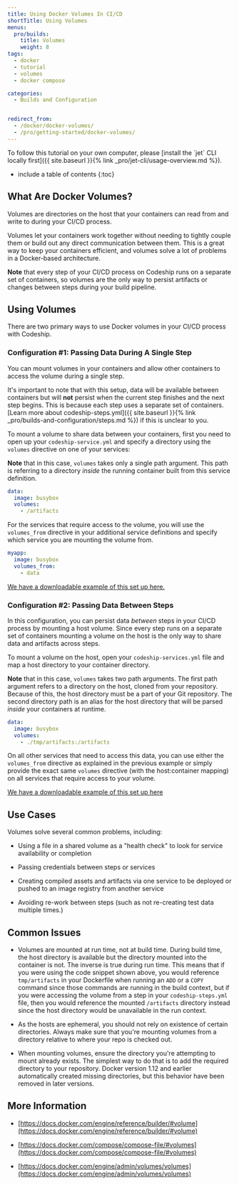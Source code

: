 ```yaml
---
title: Using Docker Volumes In CI/CD
shortTitle: Using Volumes
menus:
  pro/builds:
    title: Volumes
    weight: 8
tags:
  - docker
  - tutorial
  - volumes
  - docker compose

categories:
  - Builds and Configuration


redirect_from:
  - /docker/docker-volumes/
  - /pro/getting-started/docker-volumes/
---
```


<div class="info-block">
To follow this tutorial on your own computer, please [install the `jet` CLI locally first]({{ site.baseurl }}{% link _pro/jet-cli/usage-overview.md %}).
</div>

* include a table of contents
{:toc}

## What Are Docker Volumes?

Volumes are directories on the host that your containers can read from and write to during your CI/CD process.

Volumes let your containers work together without needing to tightly couple them or build out any direct communication between them. This is a great way to keep your containers efficient, and volumes solve a lot of problems in a Docker-based architecture.

**Note** that every step of your CI/CD process on Codeship runs on a separate set of containers, so volumes are the only way to persist artifacts or changes between steps during your build pipeline.

## Using Volumes

There are two primary ways to use Docker volumes in your CI/CD process with Codeship.

### Configuration #1: Passing Data During A Single Step

You can mount volumes in your containers and allow other containers to access the volume during a single step.

It's important to note that with this setup, data will be available between containers but will __not__ persist when the current step finishes and the next step begins. This is because each step uses a separate set of containers. [Learn more about codeship-steps.yml]({{ site.baseurl }}{% link _pro/builds-and-configuration/steps.md %}) if this is unclear to you.

To mount a volume to share data between your containers, first you need to open up your `codeship-service.yml` and specify a directory using the `volumes` directive on one of your services:

**Note** that in this case, `volumes` takes only a single path argument. This path is referring to a directory _inside_ the running container built from this service definition.

```yaml
data:
  image: busybox
  volumes:
    - /artifacts
```

For the services that require access to the volume, you will use the `volumes_from` directive in your additional service definitions and specify which service you are mounting the volume from.

```yaml
myapp:
  image: busybox
  volumes_from:
    - data
```

[We have a downloadable example of this set up here.](https://github.com/codeship/codeship-tool-examples/tree/master/07.volumes)

### Configuration #2: Passing Data Between Steps

In this configuration, you can persist data *between* steps in your CI/CD process by mounting a host volume. Since every step runs on a separate set of containers mounting a volume on the host is the only way to share data and artifacts across steps.

 To mount a volume on the host, open your `codeship-services.yml` file and map a host directory to your container directory.

 **Note** that in this case, `volumes` takes two path arguments. The first path argument refers to a directory on the host, cloned from your repository. Because of this, the host directory must be a part of your Git repository. The second directory path is an alias for the host directory that will be parsed _inside_ your containers at runtime.

```yaml
data:
  image: busybox
  volumes:
    - ./tmp/artifacts:/artifacts
```


On all other services that need to access this data, you can use either the `volumes_from` directive as explained in the previous example or simply provide the exact same `volumes` directive (with the host:container mapping) on all services that require access to your volume.

[We have a downloadable example of this set up here](https://github.com/codeship/codeship-tool-examples/tree/master/08.deployment-container)

## Use Cases

Volumes solve several common problems, including:

* Using a file in a shared volume as a "health check" to look for service availability or completion

* Passing credentials between steps or services

* Creating compiled assets and artifacts via one service to be deployed or pushed to an image registry from another service

* Avoiding re-work between steps (such as not re-creating test data multiple times.)

## Common Issues

- Volumes are mounted at run time, not at build time. During build time, the host directory is available but the directory mounted into the container is not. The inverse is true during run time. This means that if you were using the code snippet shown above, you would reference `tmp/artifacts` in your Dockerfile when running an `ADD` or a `COPY` command since those commands are running in the build context, but if you were accessing the volume from a step in your `codeship-steps.yml` file, then you would reference the mounted `/artifacts` directory instead since the host directory would be unavailable in the run context.

- As the hosts are ephemeral, you should not rely on existence of certain directories. Always make sure that you're mounting volumes from a directory relative to where your repo is checked out.

- When mounting volumes, ensure the directory you're attempting to mount already exists. The simplest way to do that is to add the required directory to your repository. Docker version 1.12 and earlier automatically created missing directories, but this behavior have been removed in later versions.

## More Information

- [https://docs.docker.com/engine/reference/builder/#volume](https://docs.docker.com/engine/reference/builder/#volume)

- [https://docs.docker.com/compose/compose-file/#volumes](https://docs.docker.com/compose/compose-file/#volumes)

- [https://docs.docker.com/engine/admin/volumes/volumes](https://docs.docker.com/engine/admin/volumes/volumes)
